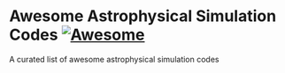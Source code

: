 # Awesome Astrophysical Simulation Codes [![Awesome](https://awesome.re/badge.svg)](https://awesome.re)
A curated list of awesome astrophysical simulation codes


